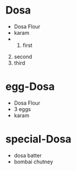 # Dosa

* Dosa Flour
* karam
* 1. first
2. second
3. third

# egg-Dosa
* Dosa Flour
* 3 eggs
* karam

# special-Dosa
* dosa batter
* bombai chutney